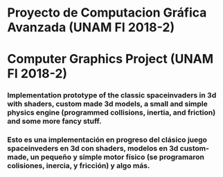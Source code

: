 # Proyecto de Computacion Gráfica Avanzada (UNAM FI 2018-2)
# Computer Graphics Project (UNAM FI 2018-2)
### Implementation prototype of the classic spaceinvaders in 3d with shaders, custom made 3d models, a small and simple physics engine (programmed collisions, inertia, and friction) and some more fancy stuff.
### Esto es una implementación en progreso del clásico juego spaceinveders en 3d con shaders, modelos en 3d custom-made, un pequeño y simple motor físico (se programaron colisiones, inercia, y fricción) y algo más.
